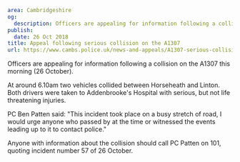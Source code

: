 ```yaml
area: Cambridgeshire
og:
  description: Officers are appealing for information following a collision on the A1307 this morning (26 October).
publish:
  date: 26 Oct 2018
title: Appeal following serious collision on the A1307
url: https://www.cambs.police.uk/news-and-appeals/A1307-serious-collision-appeal
```

Officers are appealing for information following a collision on the A1307 this morning (26 October).

At around 6.10am two vehicles collided between Horseheath and Linton. Both drivers were taken to Addenbrooke's Hospital with serious, but not life threatening injuries.

PC Ben Patten said: "This incident took place on a busy stretch of road, I would urge anyone who passed by at the time or witnessed the events leading up to it to contact police."

Anyone with information about the collision should call PC Patten on 101, quoting incident number 57 of 26 October.
